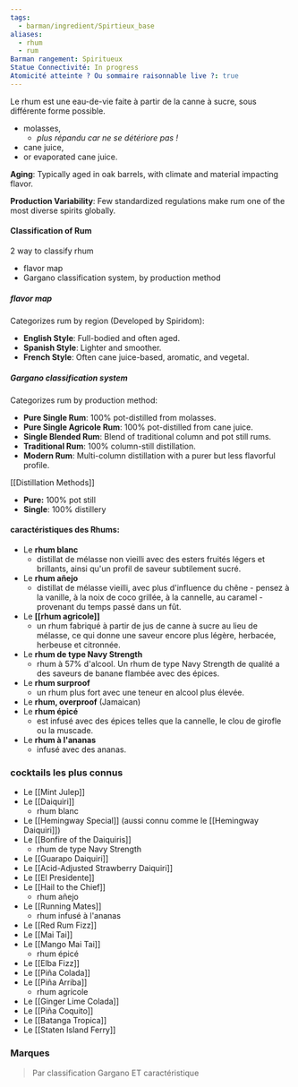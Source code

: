 ```yaml
---
tags:
  - barman/ingredient/Spirtieux_base
aliases:
  - rhum
  - rum
Barman rangement: Spiritueux
Statue Connectivité: In progress
Atomicité atteinte ? Ou sommaire raisonnable live ?: true
---
```

Le rhum est une eau-de-vie faite à partir de la canne à sucre, sous différente forme possible. 
- molasses, 
	- *plus répandu car ne se détériore pas !*
- cane juice, 
- or evaporated cane juice.

**Aging**: Typically aged in oak barrels, with climate and material impacting flavor.

**Production Variability**: Few standardized regulations make rum one of the most diverse spirits globally.


#### Classification of Rum
2 way to classify rhum
- flavor map
- Gargano classification system, by production method

##### flavor map
Categorizes rum by region (Developed by Spiridom):
- **English Style**: Full-bodied and often aged.
 - **Spanish Style**: Lighter and smoother.
 - **French Style**: Often cane juice-based, aromatic, and vegetal.

##### Gargano classification system
Categorizes rum by production method:
- **Pure Single Rum**: 100% pot-distilled from molasses.
- **Pure Single Agricole Rum**: 100% pot-distilled from cane juice.
- **Single Blended Rum**: Blend of traditional column and pot still rums.
- **Traditional Rum**: 100% column-still distillation.
- **Modern Rum**: Multi-column distillation with a purer but less flavorful profile.


[[Distillation Methods]]
- **Pure:** 100% pot still 
- **Single**: 100% distillery

#### caractéristiques des Rhums:
- Le **rhum blanc** 
	- distillat de mélasse non vieilli avec des esters fruités légers et brillants, ainsi qu'un profil de saveur subtilement sucré.
- Le **rhum añejo** 
	- distillat de mélasse vieilli, avec plus d'influence du chêne - pensez à la vanille, à la noix de coco grillée, à la cannelle, au caramel - provenant du temps passé dans un fût.
- Le **[[rhum agricole]]** 
	- un rhum fabriqué à partir de jus de canne à sucre au lieu de mélasse, ce qui donne une saveur encore plus légère, herbacée, herbeuse et citronnée.
- Le **rhum de type Navy Strength** 
	- rhum à 57% d'alcool. Un rhum de type Navy Strength de qualité a des saveurs de banane flambée avec des épices.
- Le **rhum surproof** 
	- un rhum plus fort avec une teneur en alcool plus élevée.
- Le **rhum, overproof** (Jamaican)
- Le **rhum épicé** 
	- est infusé avec des épices telles que la cannelle, le clou de girofle ou la muscade.
- Le **rhum à l'ananas** 
	- infusé avec des ananas.


### cocktails les plus connus
- Le [[Mint Julep]]
- Le [[Daiquiri]]
	- rhum blanc
- Le [[Hemingway Special]] (aussi connu comme le [[Hemingway Daiquiri]])
- Le [[Bonfire of the Daiquiris]]
	-  rhum de type Navy Strength
- Le [[Guarapo Daiquiri]]
- Le [[Acid-Adjusted Strawberry Daiquiri]]
- Le [[El Presidente]]
- Le [[Hail to the Chief]]
	- rhum añejo
- Le [[Running Mates]]
	- rhum infusé à l'ananas
- Le [[Red Rum Fizz]]
- Le [[Mai Tai]]
- Le [[Mango Mai Tai]]
	-  rhum épicé
- Le [[Elba Fizz]]
- Le [[Piña Colada]]
- Le [[Piña Arriba]]
	- rhum agricole 
- Le [[Ginger Lime Colada]]
- Le [[Piña Coquito]]
- Le [[Batanga Tropica]]
- Le [[Staten Island Ferry]]



### Marques
> Par classification Gargano ET caractéristique